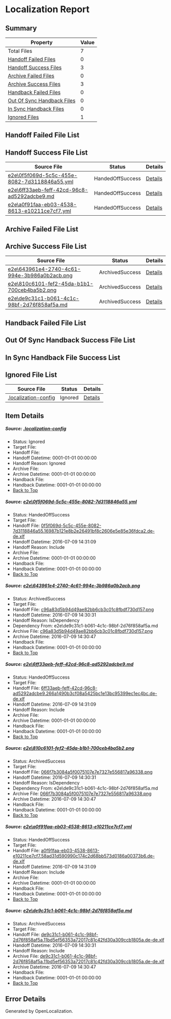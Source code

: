 # <a name='report-top'></a> Localization Report

## Summary
 Property | Value 
 -------- | ----- 
 Total Files | 7
[ Handoff Failed Files ](#handoff-failed-list)| 0
[ Handoff Success Files ](#handoff-success-list)| 3
[ Archive Failed Files ](#archive-failed-list)| 0
[ Archive Success Files ](#archive-success-list)| 3
[ Handback Failed Files ](#handback-failed-list)| 0
[ Out Of Sync Handback Files ](#outofsync-handback-success-list)| 0
[ In Sync Handback Files ](#insync-handback-success-list)| 0
[ Ignored Files ](#ignored-list)| 1

## <a name='handoff-failed-list'></a> Handoff Failed File List

## <a name='handoff-success-list'></a> Handoff Success File List
 Source File | Status | Details 
 ----------- | ------ | ------- 
 [e2e\0f5f069d-5c5c-455e-8082-7d3118846a55.yml](https://github.com/OpenLocalizationTestOrg/oltest/blob/a4b2357af502a11bc6604a372462ded69742d829/e2e/0f5f069d-5c5c-455e-8082-7d3118846a55.yml) | HandedOffSuccess | [Details](#ab1a9bbd7f6e847e879c983ce73367d8e003ac9e1)
 [e2e\6ff33aeb-feff-42cd-96c8-ad5292adcbe9.md](https://github.com/OpenLocalizationTestOrg/oltest/blob/a4b2357af502a11bc6604a372462ded69742d829/e2e/6ff33aeb-feff-42cd-96c8-ad5292adcbe9.md) | HandedOffSuccess | [Details](#7f87bb2fe1233e54df10c1d764c612e02819d10c3)
 [e2e\a0f91faa-eb03-4538-8613-e10211ce7cf7.yml](https://github.com/OpenLocalizationTestOrg/oltest/blob/a4b2357af502a11bc6604a372462ded69742d829/e2e/a0f91faa-eb03-4538-8613-e10211ce7cf7.yml) | HandedOffSuccess | [Details](#46106d96652db40cdf674da321fa5ddbcba43c555)

## <a name='archive-failed-list'></a> Archive Failed File List

## <a name='archive-success-list'></a> Archive Success File List
 Source File | Status | Details 
 ----------- | ------ | ------- 
 [e2e\643961e4-2740-4c61-994e-3b986a0b2acb.png](https://github.com/OpenLocalizationTestOrg/oltest/blob/dfe9a79df8a23b407b762a5935b4207baa507692/e2e/643961e4-2740-4c61-994e-3b986a0b2acb.png) | ArchivedSuccess | [Details](#c96a83d5b94d49ae82bb6cb3c01c8fbdf730d1572)
 [e2e\810c6101-fef2-45da-b1b1-700ceb4ba5b2.png](https://github.com/OpenLocalizationTestOrg/oltest/blob/dfe9a79df8a23b407b762a5935b4207baa507692/e2e/810c6101-fef2-45da-b1b1-700ceb4ba5b2.png) | ArchivedSuccess | [Details](#066f7b3084a5f0075107e7e7327e556817a963384)
 [e2e\de9c31c1-b061-4c1c-98bf-2d76f858af5a.md](https://github.com/OpenLocalizationTestOrg/oltest/blob/dfe9a79df8a23b407b762a5935b4207baa507692/e2e/de9c31c1-b061-4c1c-98bf-2d76f858af5a.md) | ArchivedSuccess | [Details](#51c97ae14a400123e3b8beb841cdb2aa715403346)

## <a name='handback-failed-list'></a> Handback Failed File List

## <a name='outofsync-handback-success-list'></a> Out Of Sync Handback Success File List

## <a name='insync-handback-success-list'></a> In Sync Handback File Success List

## <a name='ignored-list'></a> Ignored File List
 Source File | Status | Details 
 ----------- | ------ | ------- 
 [.localization-config](https://github.com/OpenLocalizationTestOrg/oltest/blob/a4b2357af502a11bc6604a372462ded69742d829/.localization-config) | Ignored | [Details](#3d4f252ac210baf56311d7e97dcc2db10974dbd20)

## Item Details
##### <a name='3d4f252ac210baf56311d7e97dcc2db10974dbd20'></a> Source: [.localization-config](https://github.com/OpenLocalizationTestOrg/oltest/blob/a4b2357af502a11bc6604a372462ded69742d829/.localization-config)
* Status: Ignored
* Target File: 
* Handoff File: 
* Handoff Datetime: 0001-01-01 00:00:00
* Handoff Reason: Ignored
* Archive File: 
* Archive Datetime: 0001-01-01 00:00:00
* Handback File: 
* Handback Datetime: 0001-01-01 00:00:00
* [Back to Top](#report-top)

##### <a name='ab1a9bbd7f6e847e879c983ce73367d8e003ac9e1'></a> Source: [e2e\0f5f069d-5c5c-455e-8082-7d3118846a55.yml](https://github.com/OpenLocalizationTestOrg/oltest/blob/a4b2357af502a11bc6604a372462ded69742d829/e2e/0f5f069d-5c5c-455e-8082-7d3118846a55.yml)
* Status: HandedOffSuccess
* Target File: 
* Handoff File: [0f5f069d-5c5c-455e-8082-7d3118846a55.16987b121e8b2e26491bf8c2606e5e85e36fdca2.de-de.xlf](https://github.com/OpenLocalizationTestOrg/olhandoff-e2e/blob/5285d9c792268989b1845a7d1b402031e42a5773/ol-handoff/OpenLocalizationTestOrg/oltest-dede-fly/ci/ht/0f5f069d-5c5c-455e-8082-7d3118846a55.16987b121e8b2e26491bf8c2606e5e85e36fdca2.de-de.xlf)
* Handoff Datetime: 2016-07-09 14:31:09
* Handoff Reason: Include
* Archive File: 
* Archive Datetime: 0001-01-01 00:00:00
* Handback File: 
* Handback Datetime: 0001-01-01 00:00:00
* [Back to Top](#report-top)

##### <a name='c96a83d5b94d49ae82bb6cb3c01c8fbdf730d1572'></a> Source: [e2e\643961e4-2740-4c61-994e-3b986a0b2acb.png](https://github.com/OpenLocalizationTestOrg/oltest/blob/dfe9a79df8a23b407b762a5935b4207baa507692/e2e/643961e4-2740-4c61-994e-3b986a0b2acb.png)
* Status: ArchivedSuccess
* Target File: 
* Handoff File: [c96a83d5b94d49ae82bb6cb3c01c8fbdf730d157.png](https://github.com/OpenLocalizationTestOrg/olhandoff-e2e/blob/045d83f0e0c7c3b02e10f81160e3ec39d49007ed/ol-handoff/OpenLocalizationTestOrg/oltest-dede-fly/ci/ht/c96a83d5b94d49ae82bb6cb3c01c8fbdf730d157.png)
* Handoff Datetime: 2016-07-09 14:30:31
* Handoff Reason: IsDependency
* Dependency From: e2e\de9c31c1-b061-4c1c-98bf-2d76f858af5a.md
* Archive File: [c96a83d5b94d49ae82bb6cb3c01c8fbdf730d157.png](https://github.com/OpenLocalizationTestOrg/olhandoff-e2e/blob/7bdca907fd7746e064a4aa8e1abdc8e1818f88e6/ol-archive/OpenLocalizationTestOrg/oltest-dede-fly/ci/ht/c96a83d5b94d49ae82bb6cb3c01c8fbdf730d157.png)
* Archive Datetime: 2016-07-09 14:30:47
* Handback File: 
* Handback Datetime: 0001-01-01 00:00:00
* [Back to Top](#report-top)

##### <a name='7f87bb2fe1233e54df10c1d764c612e02819d10c3'></a> Source: [e2e\6ff33aeb-feff-42cd-96c8-ad5292adcbe9.md](https://github.com/OpenLocalizationTestOrg/oltest/blob/a4b2357af502a11bc6604a372462ded69742d829/e2e/6ff33aeb-feff-42cd-96c8-ad5292adcbe9.md)
* Status: HandedOffSuccess
* Target File: 
* Handoff File: [6ff33aeb-feff-42cd-96c8-ad5292adcbe9.266a1490b3cf08a5425bc1e13bc95399ec1ec4bc.de-de.xlf](https://github.com/OpenLocalizationTestOrg/olhandoff-e2e/blob/5285d9c792268989b1845a7d1b402031e42a5773/ol-handoff/OpenLocalizationTestOrg/oltest-dede-fly/ci/ht/6ff33aeb-feff-42cd-96c8-ad5292adcbe9.266a1490b3cf08a5425bc1e13bc95399ec1ec4bc.de-de.xlf)
* Handoff Datetime: 2016-07-09 14:31:09
* Handoff Reason: Include
* Archive File: 
* Archive Datetime: 0001-01-01 00:00:00
* Handback File: 
* Handback Datetime: 0001-01-01 00:00:00
* [Back to Top](#report-top)

##### <a name='066f7b3084a5f0075107e7e7327e556817a963384'></a> Source: [e2e\810c6101-fef2-45da-b1b1-700ceb4ba5b2.png](https://github.com/OpenLocalizationTestOrg/oltest/blob/dfe9a79df8a23b407b762a5935b4207baa507692/e2e/810c6101-fef2-45da-b1b1-700ceb4ba5b2.png)
* Status: ArchivedSuccess
* Target File: 
* Handoff File: [066f7b3084a5f0075107e7e7327e556817a96338.png](https://github.com/OpenLocalizationTestOrg/olhandoff-e2e/blob/045d83f0e0c7c3b02e10f81160e3ec39d49007ed/ol-handoff/OpenLocalizationTestOrg/oltest-dede-fly/ci/ht/066f7b3084a5f0075107e7e7327e556817a96338.png)
* Handoff Datetime: 2016-07-09 14:30:31
* Handoff Reason: IsDependency
* Dependency From: e2e\de9c31c1-b061-4c1c-98bf-2d76f858af5a.md
* Archive File: [066f7b3084a5f0075107e7e7327e556817a96338.png](https://github.com/OpenLocalizationTestOrg/olhandoff-e2e/blob/7bdca907fd7746e064a4aa8e1abdc8e1818f88e6/ol-archive/OpenLocalizationTestOrg/oltest-dede-fly/ci/ht/066f7b3084a5f0075107e7e7327e556817a96338.png)
* Archive Datetime: 2016-07-09 14:30:47
* Handback File: 
* Handback Datetime: 0001-01-01 00:00:00
* [Back to Top](#report-top)

##### <a name='46106d96652db40cdf674da321fa5ddbcba43c555'></a> Source: [e2e\a0f91faa-eb03-4538-8613-e10211ce7cf7.yml](https://github.com/OpenLocalizationTestOrg/oltest/blob/a4b2357af502a11bc6604a372462ded69742d829/e2e/a0f91faa-eb03-4538-8613-e10211ce7cf7.yml)
* Status: HandedOffSuccess
* Target File: 
* Handoff File: [a0f91faa-eb03-4538-8613-e10211ce7cf7.58ad31d590990c174c2d68bb573d0186a00373b6.de-de.xlf](https://github.com/OpenLocalizationTestOrg/olhandoff-e2e/blob/5285d9c792268989b1845a7d1b402031e42a5773/ol-handoff/OpenLocalizationTestOrg/oltest-dede-fly/ci/ht/a0f91faa-eb03-4538-8613-e10211ce7cf7.58ad31d590990c174c2d68bb573d0186a00373b6.de-de.xlf)
* Handoff Datetime: 2016-07-09 14:31:09
* Handoff Reason: Include
* Archive File: 
* Archive Datetime: 0001-01-01 00:00:00
* Handback File: 
* Handback Datetime: 0001-01-01 00:00:00
* [Back to Top](#report-top)

##### <a name='51c97ae14a400123e3b8beb841cdb2aa715403346'></a> Source: [e2e\de9c31c1-b061-4c1c-98bf-2d76f858af5a.md](https://github.com/OpenLocalizationTestOrg/oltest/blob/dfe9a79df8a23b407b762a5935b4207baa507692/e2e/de9c31c1-b061-4c1c-98bf-2d76f858af5a.md)
* Status: ArchivedSuccess
* Target File: 
* Handoff File: [de9c31c1-b061-4c1c-98bf-2d76f858af5a.11bd5ef56353a72017c81c42fd30a309ccb1805a.de-de.xlf](https://github.com/OpenLocalizationTestOrg/olhandoff-e2e/blob/045d83f0e0c7c3b02e10f81160e3ec39d49007ed/ol-handoff/OpenLocalizationTestOrg/oltest-dede-fly/ci/ht/de9c31c1-b061-4c1c-98bf-2d76f858af5a.11bd5ef56353a72017c81c42fd30a309ccb1805a.de-de.xlf)
* Handoff Datetime: 2016-07-09 14:30:31
* Handoff Reason: Include
* Archive File: [de9c31c1-b061-4c1c-98bf-2d76f858af5a.11bd5ef56353a72017c81c42fd30a309ccb1805a.de-de.xlf](https://github.com/OpenLocalizationTestOrg/olhandoff-e2e/blob/7bdca907fd7746e064a4aa8e1abdc8e1818f88e6/ol-archive/OpenLocalizationTestOrg/oltest-dede-fly/ci/ht/de9c31c1-b061-4c1c-98bf-2d76f858af5a.11bd5ef56353a72017c81c42fd30a309ccb1805a.de-de.xlf)
* Archive Datetime: 2016-07-09 14:30:47
* Handback File: 
* Handback Datetime: 0001-01-01 00:00:00
* [Back to Top](#report-top)


## Error Details

Generated by OpenLocalization.
